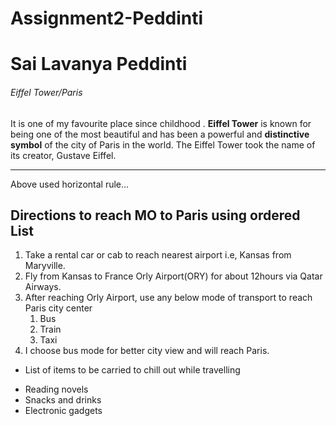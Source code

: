 # Assignment2-Peddinti
# Sai Lavanya Peddinti
######  Eiffel Tower/Paris
It is one of my favourite place since childhood . **Eiffel Tower** is known for being one of the most beautiful and has been a powerful and __distinctive symbol__ of the city of Paris in the world. The Eiffel Tower took the name of its creator, Gustave Eiffel.

***

Above used horizontal rule...
## Directions to reach MO to Paris using ordered List
1. Take a rental car or cab to reach nearest airport i.e, Kansas from Maryville.
2. Fly from Kansas to France Orly Airport(ORY) for about 12hours via Qatar Airways.
3. After reaching Orly Airport, use any below mode of transport to reach Paris city center
    1. Bus
    2. Train
    3. Taxi
4. I choose bus mode for better city view and will reach Paris.
* List of items to be carried to chill out while travelling
 - Reading novels
 - Snacks and drinks
 - Electronic gadgets